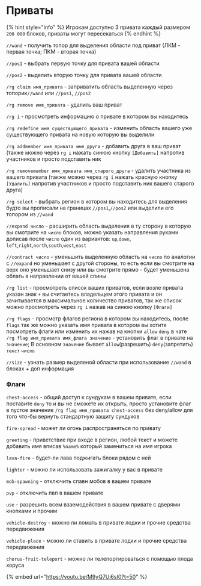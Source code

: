 # Приваты

{% hint style="info" %}
Игрокам доступно 3 привата каждый размером `200 000` блоков, приваты могут пересекаться
{% endhint %}

`//wand` - получить топор для выделения области под приват (ЛКМ - первая точка; ПКМ - вторая точка)&#x20;

`//pos1` - выбрать первую точку для привата вашей области

`//pos2` - выделить вторую точку для привата вашей области

`/rg claim имя_привата` - заприватить область выделенную через топорик`//wand` или `//pos1`, `//pos2`&#x20;

`/rg remove имя_привата` - удалить ваш приват

`/rg i` - просмотреть информацию о привате в котором вы находитесь&#x20;

`/rg redefine имя_существующего_привата` - изменить область вашего уже существующего привата на новую которую вы выделили&#x20;

`/rg addmember имя_привата имя_друга` - добавить друга в ваш приват (также можно через `rg i` нажать синюю кнопку `[Добавить]` напротив участников и просто подставить ник&#x20;

`/rg removemember имя_привата имя_старого_друга` - удалить участника из вашего привата (также можно через `rg i` нажать красную кнопку `[Удалить]` напротив участников и просто подставить ник вашего старого друга)&#x20;

`/rg select` - выбрать регион в котором вы находитесь для выделения будто вы прописали на границах `//pos1`,`//pos2` или выделили его топором из `//wand`&#x20;

`//expand число` - расширить область выделения в ту сторону в которую вы смотрите на `число` блоков, можно указать направления руками дописав после `число` один из вариантов: `up`,`down`, `left`,`right`,`north`,`south`,`west`,`east`&#x20;

`//contract число` - уменьшить выделенную область на `число` по аналогии с `//expand` но уменьшает с другой стороны, то есть если вы смотрите на верх оно уменьшает снизу или вы смотрите прямо - будет уменьшена облать в направлении от вашей спины&#x20;

`/rg list` - просмотреть список ваших приватов, если возле привата указан знак `+` вы считаетесь владельцем этого привата и он зачитывается в максимальное количество приватов, так же список можно просмотреть через `rg i` нажав на синюю кнопку `[Флаги]`

`/rg flags` - просмотр флагов региона в котором вы находитесь, после `flags` так же можно указать имя привата в котором вы хотите посмотреть флаги или изменить их нажав на кнопки `allow` `deny` в чате `/rg flag имя_привата имя_флага значение` - установить флаг в привате на `значение`; В основном `значение` бывает `allow`(разрешить) `deny`(запретить) `текст` `число`&#x20;

`//size` - узнать размер выделеной области при использование `//wand` в блоках + доп информация

### Флаги

`chest-access` - общий доступ к сундукам в вашем привате, если поставите `deny` то и вы не сможете их открыть, просто установите флаг в пустое значение `/rg flag имя_привата chest-access` без deny/allow для того что-бы вернуть стандартную защиту сундуков&#x20;

`fire-spread` - может ли огонь распространяться по привату&#x20;

`greeting` - приветствие при входе в регион, любой текст и можете добавить имя вписав `%name%` который замениться на имя игрока&#x20;

`lava-fire` - будет-ли лава поджигать блоки рядом с ней&#x20;

`lighter` - можно ли использовать зажигалку у вас в привате&#x20;

`mob-spawning` - отключить спавн мобов в вашем привате&#x20;

`pvp` - отключить пвп в вашем привате&#x20;

`use` - разрешить всем взаемодействия в вашем привате с дверями кнопками и прочим&#x20;

`vehicle-destroy` - можно ли ломать в привате лодки и прочие средства передвижения&#x20;

`vehicle-place` - можно ли ставить в привате лодки и прочие средства передвижения

`chorus-fruit-teleport` - можно ли телепортироваться с помощью плода хоруса

{% embed url="https://youtu.be/M9yQ7Ui6sI0?t=50" %}

